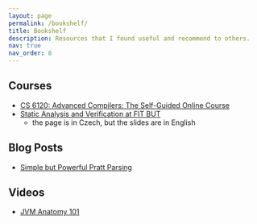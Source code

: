 ```yaml
---
layout: page
permalink: /bookshelf/
title: Bookshelf
description: Resources that I found useful and recommend to others.
nav: true
nav_order: 8
---
```


## Courses

- [CS 6120: Advanced Compilers: The Self-Guided Online Course](https://www.cs.cornell.edu/courses/cs6120/2020fa/self-guided/)
- [Static Analysis and Verification at FIT BUT](https://www.fit.vutbr.cz/study/courses/SAV/public/)
  - the page is in Czech, but the slides are in English

## Blog Posts

- [Simple but Powerful Pratt Parsing](https://matklad.github.io/2020/04/13/simple-but-powerful-pratt-parsing.html)

## Videos

- [JVM Anatomy 101](https://www.youtube.com/watch?v=BeMi8K0AFAc&ab_channel=JetBrains)
